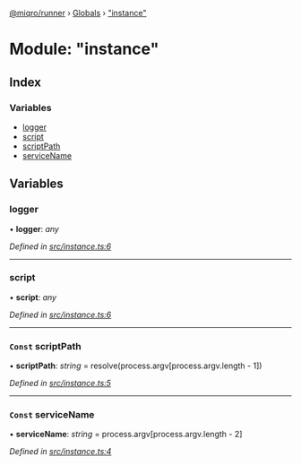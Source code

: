 [@miqro/runner](../README.md) › [Globals](../globals.md) › ["instance"](_instance_.md)

# Module: "instance"

## Index

### Variables

* [logger](_instance_.md#logger)
* [script](_instance_.md#script)
* [scriptPath](_instance_.md#const-scriptpath)
* [serviceName](_instance_.md#const-servicename)

## Variables

###  logger

• **logger**: *any*

*Defined in [src/instance.ts:6](https://github.com/claukers/miqro-runner/blob/c5aed02/src/instance.ts#L6)*

___

###  script

• **script**: *any*

*Defined in [src/instance.ts:6](https://github.com/claukers/miqro-runner/blob/c5aed02/src/instance.ts#L6)*

___

### `Const` scriptPath

• **scriptPath**: *string* = resolve(process.argv[process.argv.length - 1])

*Defined in [src/instance.ts:5](https://github.com/claukers/miqro-runner/blob/c5aed02/src/instance.ts#L5)*

___

### `Const` serviceName

• **serviceName**: *string* = process.argv[process.argv.length - 2]

*Defined in [src/instance.ts:4](https://github.com/claukers/miqro-runner/blob/c5aed02/src/instance.ts#L4)*

